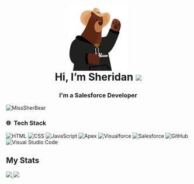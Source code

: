 <h1 align="center"> <a href="https://github.com/MissSherBear"> <img height="180em" align="center" src="./Cody-cowboy-waving.gif" /></a>
  <br>Hi, I’m Sheridan <img src="https://icon-icons.com/icons2/2699/PNG/32/salesforce_logo_icon_170764.png"/></h1>
<h3 align="center">I'm a Salesforce Developer</h3> 

<p align="left"> <img src="https://komarev.com/ghpvc/?username=MissSherBear" alt="MissSherBear" /> </p>

### 🌐 &nbsp;Tech Stack

![HTML](https://img.shields.io/badge/-HTML-333333?style=flat&logo=HTML5)
![CSS](https://img.shields.io/badge/-CSS-333333?style=flat&logo=CSS3&logoColor=1572B6)
![JavaScript](https://img.shields.io/badge/-JavaScript-333333?style=flat&logo=javascript)
![Apex](https://img.shields.io/badge/-Apex-333333?style=flat&logo=apex)
![Visualforce](https://img.shields.io/badge/-Visualforce-333333?style=flat&logo=visualforce)
![Salesforce](https://img.shields.io/badge/-Salesforce-333333?style=flat&logo=salesforce)
![GitHub](https://img.shields.io/badge/-GitHub-333333?style=flat&logo=github)
![Visual Studio Code](https://img.shields.io/badge/-Visual%20Studio%20Code-333333?style=flat&logo=visual-studio-code&logoColor=007ACC)


## My Stats
<p>
<a href="https://github.com/MissSherBear">
  <img height="180em" src="https://github-readme-stats.vercel.app/api?username=MissSherBear&show_icons=true&theme=radical" />
  <img height="180em" src="https://github-readme-stats-eight-theta.vercel.app/api/top-langs/?username=MissSherBear&theme=radical&layout=compact" />
</a>
</p>
